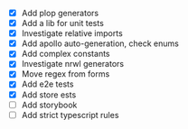 - [x] Add plop generators
- [x] Add a lib for unit tests
- [x] Investigate relative imports
- [x] Add apollo auto-generation, check enums
- [x] Add complex constants
- [x] Investigate nrwl generators
- [x] Move regex from forms
- [x] Add e2e tests
- [x] Add store ests
- [ ] Add storybook
- [ ] Add strict typescript rules
